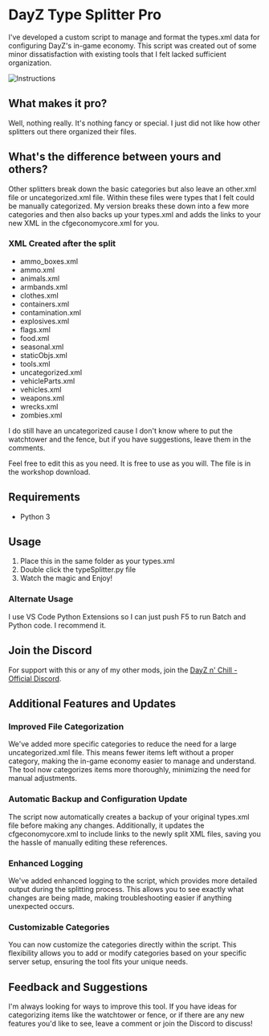 # DayZ Type Splitter Pro

I've developed a custom script to manage and format the types.xml data for configuring DayZ's in-game economy. This script was created out of some minor dissatisfaction with existing tools that I felt lacked sufficient organization.

![Instructions](hhttps://cdn.discordapp.com/attachments/1150169601649418250/1304275092544557086/new.png?ex=672ecc56&is=672d7ad6&hm=61f9497271756e0179470c66f4f97f5b6f9f99875bc15ce2d235200d2e2979d9&)

## What makes it pro?

Well, nothing really. It's nothing fancy or special. I just did not like how other splitters out there organized their files.

## What's the difference between yours and others?

Other splitters break down the basic categories but also leave an other.xml file or uncategorized.xml file. Within these files were types that I felt could be manually categorized. My version breaks these down into a few more categories and then also backs up your types.xml and adds the links to your new XML in the cfgeconomycore.xml for you.

### XML Created after the split

- ammo_boxes.xml
- ammo.xml
- animals.xml
- armbands.xml
- clothes.xml
- containers.xml
- contamination.xml
- explosives.xml
- flags.xml
- food.xml
- seasonal.xml
- staticObjs.xml
- tools.xml
- uncategorized.xml
- vehicleParts.xml
- vehicles.xml
- weapons.xml
- wrecks.xml
- zombies.xml

I do still have an uncategorized cause I don't know where to put the watchtower and the fence, but if you have suggestions, leave them in the comments.

Feel free to edit this as you need. It is free to use as you will. The file is in the workshop download.

## Requirements

- Python 3

## Usage

1. Place this in the same folder as your types.xml
2. Double click the typeSplitter.py file
3. Watch the magic and Enjoy!

### Alternate Usage

I use VS Code Python Extensions so I can just push F5 to run Batch and Python code. I recommend it.

## Join the Discord

For support with this or any of my other mods, join the [DayZ n' Chill - Official Discord](https://discord.gg).

## Additional Features and Updates

### Improved File Categorization

We've added more specific categories to reduce the need for a large uncategorized.xml file. This means fewer items left without a proper category, making the in-game economy easier to manage and understand. The tool now categorizes items more thoroughly, minimizing the need for manual adjustments.

### Automatic Backup and Configuration Update

The script now automatically creates a backup of your original types.xml file before making any changes. Additionally, it updates the cfgeconomycore.xml to include links to the newly split XML files, saving you the hassle of manually editing these references.

### Enhanced Logging

We've added enhanced logging to the script, which provides more detailed output during the splitting process. This allows you to see exactly what changes are being made, making troubleshooting easier if anything unexpected occurs.

### Customizable Categories

You can now customize the categories directly within the script. This flexibility allows you to add or modify categories based on your specific server setup, ensuring the tool fits your unique needs.

## Feedback and Suggestions

I'm always looking for ways to improve this tool. If you have ideas for categorizing items like the watchtower or fence, or if there are any new features you'd like to see, leave a comment or join the Discord to discuss!
